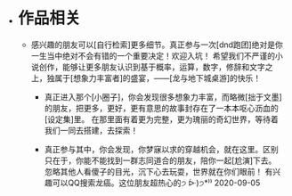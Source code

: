 - # 作品相关
    - 感兴趣的朋友可以[自行检索]更多细节。真正参与一次[dnd跑团]绝对是你一生当中绝对不会有错的一个重要决定！欢迎入坑！
希望我们不严谨的小说创作，能够让更多朋友认识到基于概率，运算，数字，修辞和文字之上，独属于[想象力丰富者]的盛宴，——[龙与地下城桌游]的快乐！

        - 真正进入那个[小圈子]，你会发现很多想象力丰富，而略微[拙于文墨]的朋友，把更多，更好，更有意思的故事封存在了一本本呕心沥血的[设定集]里。
在那里面有着更为完整，更为瑰丽的奇幻世界，等待着我们一同去搭建，去探索！

        - 真正参与其中，你会发现，你梦寐以求的穿越机会，就在这里。区别只在于，你能不能找到一群志同道合的朋友，陪你一起[尬演]下去。
忽略其他人看傻子的目光，沉下心去玩耍，世界就在你们眼前！
有兴趣可以QQ搜索龙癌。这位朋友超热心的੭ ᐕ)੭*⁾⁾
2020-09-05
